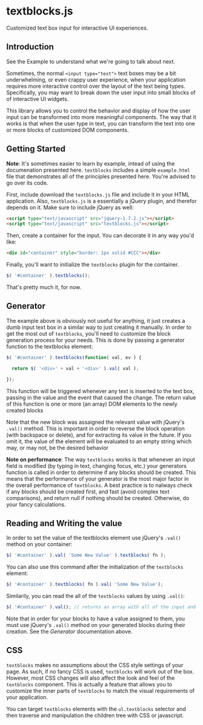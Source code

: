textblocks.js
=============

Customized text box input for interactive UI experiences.

## Introduction

See the Example to understand what we're going to talk about next.

Sometimes, the normal `<input type="text">` text boxes may be a bit underwhelming, or even crappy user experience, when your application requires more interactive control over the layout of the text being types. Specifically, you may want to break down the user input into small blocks of of interactive UI widgets. 

This library allows you to control the behavior and display of how the user input can be transformed into more meaningful components. The way that it works is that when the user type in text, you can transform the text into one or more blocks of customized DOM components. 

## Getting Started

**Note**: It's sometimes easier to learn by example, intead of using the documenation presented here. `textblocks` includes a simple `example.html` file that demonstrates all of the principles presented here. You're advised to go over its code.

First, include download the `textblocks.js` file and include it in your HTML application. Also, `textblocks.js` is a essentially a jQuery plugin, and therefor depends on it. Make sure to include jQuery as well:

```html
<script type="text/javascript" src="jquery-1.7.2.js"></script>
<script type="text/javascript" src="textblocks.js"></script>
```

Then, create a container for the input. You can decorate it in any way you'd like:

```html
<div id="container" style="border: 1px solid #CCC"></div>
```

Finally, you'll want to initialize the `textblocks` plugin for the container.

```javascript
$( '#container' ).textblocks();
```

That's pretty much it, for now.

## Generator

The example above is obviously not useful for anything, it just creates a dumb input text box in a similar way to just creating it manually. In order to get the most out of `textblocks`, you'll need to customize the block generation process for your needs. This is done by passing a generator function to the textblocks element:

```javascript
$( '#container' ).textblocks(function( val, ev ) {

  return $( '<div>' + val + '<div>' ).val( val );

});
```

This function will be triggered whenever any text is inserted to the text box, passing in the value and the event that caused the change. The return value of this function is one or more (an array) DOM elements to the newly created blocks

Note that the new block was assaigned the relevant value with jQuery's `.val()` method. This is important in order to reverse the block operation (with backspace or delete), and for extracting its value in the future. If you omit it, the value of the element will be evaluated to an empty string which may, or may not, be the desired behavior

**Note on performance**: The way `textblocks` works is that whenever an input field is modified (by typing in text, changing focus, etc.) your generators function is called in order to determine if any blocks should be created. This means that the performance of your generator is the most major factor in the overall performance of `textblocks`. A best practice is to nalways check if any blocks should be created first, and fast (avoid complex text comparisons), and return null if nothing should be created. Otherwise, do your fancy calculations.

## Reading and Writing the value

In order to set the value of the textblocks element use jQuery's `.val()` method on your container:

```javascript
$( '#container' ).val( 'Some New Value' ).textblocks( fn );
```

You can also use this command after the initialization of the `textblocks` element:

```javascript
$( '#container' ).textblocks( fn ).val( 'Some New Value');
```

Similarily, you can read the all of the `textblocks` values by using `.val()`:

```javascript
$( '#container' ).val(); // returns an array with all of the input and block values of this textblocks element
```

Note that in order for your blocks to have a value assigned to them, you must use jQuery's `.val()` method on your generated blocks during their creation. See the *Generator* documentation above.


## CSS

`textblocks` makes no assumptions about the CSS style settings of your page. As such, if no fancy CSS is used, `textblocks` will work out of the box. However, most CSS changes will also affect the look and feel of the `textblocks` component. This is actually a feature that allows you to customize the inner parts of `textblocks` to match the visual requirements of your application.

You can target `textblocks` elements with the `ul.textblocks` selector and then traverse and manipulation the children tree with CSS or javascript.